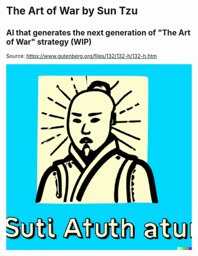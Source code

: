# The Art of War by Sun Tzu
## AI that generates the next generation of "The Art of War" strategy (WIP)

Source: https://www.gutenberg.org/files/132/132-h/132-h.htm

![](https://github.com/ayushsubedi/SunTzu-AOW-generator/blob/main/assets/suntzu.png?raw=true)

